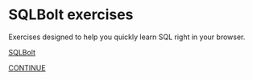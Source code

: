 # SQLBolt exercises

Exercises designed to help you quickly learn SQL right in your browser.

[SQLBolt](https://sqlbolt.com/)

[CONTINUE](https://sqlbolt.com/lesson/select_queries_with_outer_joins)

